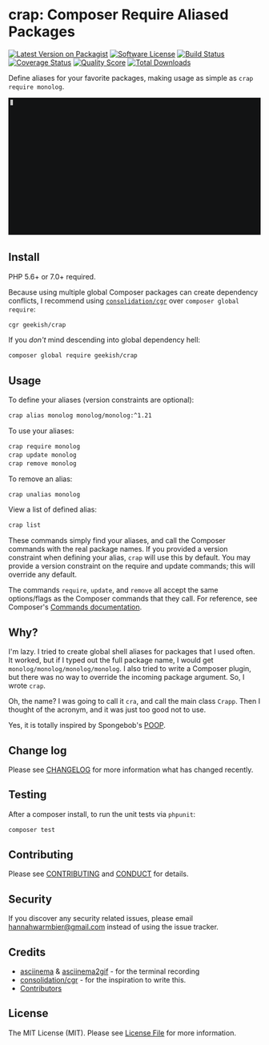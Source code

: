 # crap: Composer Require Aliased Packages

[![Latest Version on Packagist][ico-version]][link-packagist]
[![Software License][ico-license]](LICENSE.md)
[![Build Status][ico-travis]][link-travis]
[![Coverage Status][ico-coveralls]][link-coveralls]
[![Quality Score][ico-code-quality]][link-code-quality]
[![Total Downloads][ico-downloads]][link-downloads]

Define aliases for your favorite packages, making usage as simple as `crap require monolog`.

![](example.gif)

## Install

PHP 5.6+ or 7.0+ required.

Because using multiple global Composer packages can create dependency conflicts, I recommend using [`consolidation/cgr`](//github.com/consolidation/cgr) over `composer global require`:

``` bash
cgr geekish/crap
```

If you _don't_ mind descending into global dependency hell:

``` bash
composer global require geekish/crap
```

## Usage

To define your aliases (version constraints are optional):

``` bash
crap alias monolog monolog/monolog:^1.21
```

To use your aliases:

``` bash
crap require monolog
crap update monolog
crap remove monolog
```

To remove an alias:

``` bash
crap unalias monolog
```

View a list of defined alias:

``` bash
crap list
```

These commands simply find your aliases, and call the Composer commands with the real package names.
If you provided a version constraint when defining your alias, `crap` will use this by default.
You may provide a version constraint on the require and update commands; this will override any default.

The commands `require`, `update`, and `remove` all accept the same options/flags as the Composer commands that they call.
For reference, see Composer's [Commands documentation][link-composer-docs].

## Why?

I'm lazy.
I tried to create global shell aliases for packages that I used often.
It worked, but if I typed out the full package name, I would get `monolog/monolog/monolog/monolog`.
I also tried to write a Composer plugin, but there was no way to override the incoming package argument.
So, I wrote `crap`.

Oh, the name?
I was going to call it `cra`, and call the main class `Crapp`.
Then I thought of the acronym, and it was just too good not to use.

Yes, it is totally inspired by Spongebob's [POOP].

## Change log

Please see [CHANGELOG](CHANGELOG.md) for more information what has changed recently.

## Testing

After a composer install, to run the unit tests via `phpunit`:

``` bash
composer test
```

## Contributing

Please see [CONTRIBUTING](CONTRIBUTING.md) and [CONDUCT](CONDUCT.md) for details.

## Security

If you discover any security related issues, please email hannahwarmbier@gmail.com instead of using the issue tracker.

## Credits

- [asciinema] & [asciinema2gif] - for the terminal recording
- [consolidation/cgr] - for the inspiration to write this.
- [Contributors]

## License

The MIT License (MIT). Please see [License File](LICENSE.md) for more information.

[ico-version]: https://img.shields.io/packagist/v/geekish/crap.svg?style=flat-square
[ico-license]: https://img.shields.io/badge/license-MIT-brightgreen.svg?style=flat-square
[ico-travis]: https://img.shields.io/travis/geekish/crap/master.svg?style=flat-square
[ico-coveralls]: https://coveralls.io/repos/github/geekish/crap/badge.svg
[ico-code-quality]: https://img.shields.io/scrutinizer/g/geekish/crap.svg?style=flat-square
[ico-downloads]: https://img.shields.io/packagist/dt/geekish/crap.svg?style=flat-square

[link-packagist]: https://packagist.org/packages/geekish/crap
[link-travis]: //travis-ci.org/geekish/crap
[link-coveralls]: //coveralls.io/github/geekish/crap
[link-code-quality]: //scrutinizer-ci.com/g/geekish/crap
[link-downloads]: https://packagist.org/packages/geekish/crap

[link-composer-docs]: //getcomposer.org/doc/03-cli.md

[contributors]: ../../contributors

[asciinema]: //asciinema.org/
[asciinema2gif]: //github.com/tav/asciinema2gif
[consolidation/cgr]: //github.com/consolidation/cgr
[poop]: //poop.urbanup.com/340199#.WC3kAiMiBbo.twitter
